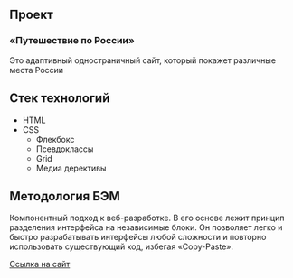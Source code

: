 ## Проект
### «Путешествие по России»

Это адаптивный одностраничный сайт, который покажет различные места России

## Стек технологий
* HTML
* CSS
    * Флекбокс
    * Псевдоклассы
    * Grid
    * Медиа дерективы

## Методология БЭМ
Компонентный подход к веб-разработке. В его основе лежит принцип разделения интерфейса на независимые блоки. Он позволяет легко и быстро разрабатывать интерфейсы любой сложности и повторно использовать существующий код, избегая «Copy-Paste».

[Ссылка на сайт](https://himany.github.io/russian-travel/)

